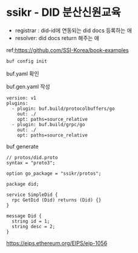# ssikr - DID 분산신원교육

- registrar : did-id에 연동되는 did docs 등록하는 애
- resolver: did docs return 해주는 애

ref;https://github.com/SSI-Korea/book-examples

```bash
buf config init
```

buf.yaml 확인

buf.gen.yaml 작성

```
version: v1
plugins:
  - plugin: buf.build/protocolbuffers/go
    out: ./
    opt: paths=source_relative
  - plugin: buf.build/grpc/go
    out: ./
    opt: paths=source_relative
```

buf generate

```
// protos/did.proto
syntax = "proto3";

option go_package = "ssikr/protos";

package did;

service SimpleDid {
  rpc GetDid (Did) returns (Did) {}
}

message Did {
  string id = 1;
  string desc = 2;
}
```

https://eips.ethereum.org/EIPS/eip-1056
